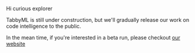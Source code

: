 Hi curious explorer

TabbyML is still under construction, but we'll gradually release our work on code intelligence to the public.

In the mean time, if you're interested in a beta run, please checkout [our website](https://tabbyml.com)
